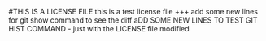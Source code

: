 #THIS IS A LICENSE FILE
this is a test license file
+++ add some new lines for git show command to see the diff
aDD SOME NEW LINES TO TEST GIT HIST COMMAND - just with the LICENSE file modified
